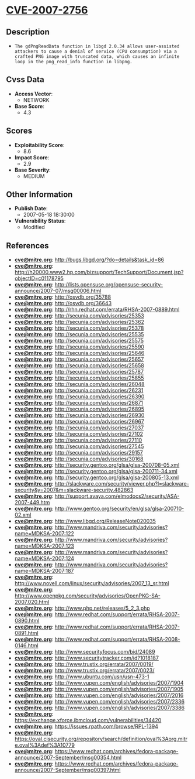 
# [CVE-2007-2756](https://cve.mitre.org/cgi-bin/cvename.cgi?name=CVE-2007-2756)

## Description

- `The gdPngReadData function in libgd 2.0.34 allows user-assisted attackers to cause a denial of service (CPU consumption) via a crafted PNG image with truncated data, which causes an infinite loop in the png_read_info function in libpng.`

## Cvss Data

- **Access Vector**:
  - NETWORK
- **Base Score**:
  - 4.3

## Scores

- **Exploitability Score**:
  - 8.6
- **Impact Score**:
  - 2.9
- **Base Severity**:
  - MEDIUM

## Other Information

- **Publish Date**:
  - 2007-05-18 18:30:00
- **Vulnerability Status**:
  - Modified

## References

- **cve@mitre.org**: http://bugs.libgd.org/?do=details&task_id=86
- **cve@mitre.org**: http://h20000.www2.hp.com/bizsupport/TechSupport/Document.jsp?objectID=c01178795
- **cve@mitre.org**: http://lists.opensuse.org/opensuse-security-announce/2007-07/msg00006.html
- **cve@mitre.org**: http://osvdb.org/35788
- **cve@mitre.org**: http://osvdb.org/36643
- **cve@mitre.org**: http://rhn.redhat.com/errata/RHSA-2007-0889.html
- **cve@mitre.org**: http://secunia.com/advisories/25353
- **cve@mitre.org**: http://secunia.com/advisories/25362
- **cve@mitre.org**: http://secunia.com/advisories/25378
- **cve@mitre.org**: http://secunia.com/advisories/25535
- **cve@mitre.org**: http://secunia.com/advisories/25575
- **cve@mitre.org**: http://secunia.com/advisories/25590
- **cve@mitre.org**: http://secunia.com/advisories/25646
- **cve@mitre.org**: http://secunia.com/advisories/25657
- **cve@mitre.org**: http://secunia.com/advisories/25658
- **cve@mitre.org**: http://secunia.com/advisories/25787
- **cve@mitre.org**: http://secunia.com/advisories/25855
- **cve@mitre.org**: http://secunia.com/advisories/26048
- **cve@mitre.org**: http://secunia.com/advisories/26231
- **cve@mitre.org**: http://secunia.com/advisories/26390
- **cve@mitre.org**: http://secunia.com/advisories/26871
- **cve@mitre.org**: http://secunia.com/advisories/26895
- **cve@mitre.org**: http://secunia.com/advisories/26930
- **cve@mitre.org**: http://secunia.com/advisories/26967
- **cve@mitre.org**: http://secunia.com/advisories/27037
- **cve@mitre.org**: http://secunia.com/advisories/27102
- **cve@mitre.org**: http://secunia.com/advisories/27110
- **cve@mitre.org**: http://secunia.com/advisories/27545
- **cve@mitre.org**: http://secunia.com/advisories/29157
- **cve@mitre.org**: http://secunia.com/advisories/30168
- **cve@mitre.org**: http://security.gentoo.org/glsa/glsa-200708-05.xml
- **cve@mitre.org**: http://security.gentoo.org/glsa/glsa-200711-34.xml
- **cve@mitre.org**: http://security.gentoo.org/glsa/glsa-200805-13.xml
- **cve@mitre.org**: http://slackware.com/security/viewer.php?l=slackware-security&y=2007&m=slackware-security.482863
- **cve@mitre.org**: http://support.avaya.com/elmodocs2/security/ASA-2007-449.htm
- **cve@mitre.org**: http://www.gentoo.org/security/en/glsa/glsa-200710-02.xml
- **cve@mitre.org**: http://www.libgd.org/ReleaseNote020035
- **cve@mitre.org**: http://www.mandriva.com/security/advisories?name=MDKSA-2007:122
- **cve@mitre.org**: http://www.mandriva.com/security/advisories?name=MDKSA-2007:123
- **cve@mitre.org**: http://www.mandriva.com/security/advisories?name=MDKSA-2007:124
- **cve@mitre.org**: http://www.mandriva.com/security/advisories?name=MDKSA-2007:187
- **cve@mitre.org**: http://www.novell.com/linux/security/advisories/2007_13_sr.html
- **cve@mitre.org**: http://www.openpkg.com/security/advisories/OpenPKG-SA-2007.020.html
- **cve@mitre.org**: http://www.php.net/releases/5_2_3.php
- **cve@mitre.org**: http://www.redhat.com/support/errata/RHSA-2007-0890.html
- **cve@mitre.org**: http://www.redhat.com/support/errata/RHSA-2007-0891.html
- **cve@mitre.org**: http://www.redhat.com/support/errata/RHSA-2008-0146.html
- **cve@mitre.org**: http://www.securityfocus.com/bid/24089
- **cve@mitre.org**: http://www.securitytracker.com/id?1018187
- **cve@mitre.org**: http://www.trustix.org/errata/2007/0019/
- **cve@mitre.org**: http://www.trustix.org/errata/2007/0023/
- **cve@mitre.org**: http://www.ubuntu.com/usn/usn-473-1
- **cve@mitre.org**: http://www.vupen.com/english/advisories/2007/1904
- **cve@mitre.org**: http://www.vupen.com/english/advisories/2007/1905
- **cve@mitre.org**: http://www.vupen.com/english/advisories/2007/2016
- **cve@mitre.org**: http://www.vupen.com/english/advisories/2007/2336
- **cve@mitre.org**: http://www.vupen.com/english/advisories/2007/3386
- **cve@mitre.org**: https://exchange.xforce.ibmcloud.com/vulnerabilities/34420
- **cve@mitre.org**: https://issues.rpath.com/browse/RPL-1394
- **cve@mitre.org**: https://oval.cisecurity.org/repository/search/definition/oval%3Aorg.mitre.oval%3Adef%3A10779
- **cve@mitre.org**: https://www.redhat.com/archives/fedora-package-announce/2007-September/msg00354.html
- **cve@mitre.org**: https://www.redhat.com/archives/fedora-package-announce/2007-September/msg00397.html

